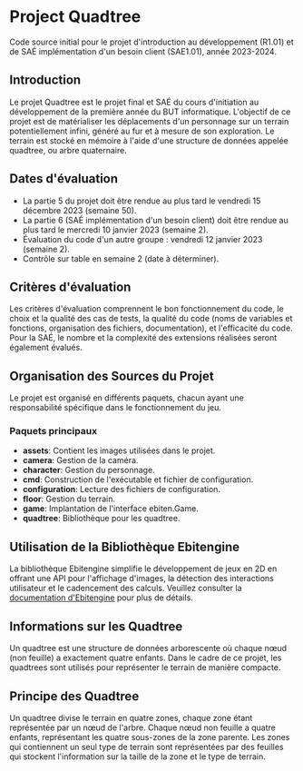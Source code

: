 # Project Quadtree

Code source initial pour le projet d'introduction au développement (R1.01) et de SAÉ implémentation d'un besoin client (SAE1.01), année 2023-2024.

## Introduction

Le projet Quadtree est le projet final et SAÉ du cours d'initiation au développement de la première année du BUT informatique. L'objectif de ce projet est de matérialiser les déplacements d'un personnage sur un terrain potentiellement infini, généré au fur et à mesure de son exploration. Le terrain est stocké en mémoire à l'aide d'une structure de données appelée quadtree, ou arbre quaternaire.

## Dates d'évaluation

- La partie 5 du projet doit être rendue au plus tard le vendredi 15 décembre 2023 (semaine 50).
- La partie 6 (SAÉ implémentation d'un besoin client) doit être rendue au plus tard le mercredi 10 janvier 2023 (semaine 2).
- Évaluation du code d'un autre groupe : vendredi 12 janvier 2023 (semaine 2).
- Contrôle sur table en semaine 2 (date à déterminer).

## Critères d'évaluation

Les critères d'évaluation comprennent le bon fonctionnement du code, le choix et la qualité des cas de tests, la qualité du code (noms de variables et fonctions, organisation des fichiers, documentation), et l'efficacité du code. Pour la SAÉ, le nombre et la complexité des extensions réalisées seront également évalués.

## Organisation des Sources du Projet

Le projet est organisé en différents paquets, chacun ayant une responsabilité spécifique dans le fonctionnement du jeu.

### Paquets principaux

- **assets**: Contient les images utilisées dans le projet.
- **camera**: Gestion de la caméra.
- **character**: Gestion du personnage.
- **cmd**: Construction de l'exécutable et fichier de configuration.
- **configuration**: Lecture des fichiers de configuration.
- **floor**: Gestion du terrain.
- **game**: Implantation de l'interface ebiten.Game.
- **quadtree**: Bibliothèque pour les quadtree.

## Utilisation de la Bibliothèque Ebitengine

La bibliothèque Ebitengine simplifie le développement de jeux en 2D en offrant une API pour l'affichage d'images, la détection des interactions utilisateur et le cadencement des calculs. Veuillez consulter la [documentation d'Ebitengine](https://pkg.go.dev/github.com/hajimehoshi/ebiten/v2) pour plus de détails.

## Informations sur les Quadtree

Un quadtree est une structure de données arborescente où chaque nœud (non feuille) a exactement quatre enfants. Dans le cadre de ce projet, les quadtrees sont utilisés pour représenter le terrain de manière compacte.

## Principe des Quadtree

Un quadtree divise le terrain en quatre zones, chaque zone étant représentée par un nœud de l'arbre. Chaque nœud non feuille a quatre enfants, représentant les quatre sous-zones de la zone parente. Les zones qui contiennent un seul type de terrain sont représentées par des feuilles qui stockent l'information sur la taille de la zone et le type de terrain.


